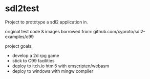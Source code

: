 # sdl2test
Project to prototype a sdl2 application in.

original test code & images borrowed from: github.com/xyproto/sdl2-examples/c99

project goals:
+ develop a 2d rpg game
+ stick to C99 facilities  
+ deploy to itch.io html5 with emscripten/webasm
+ deploy to windows with mingw compiler

